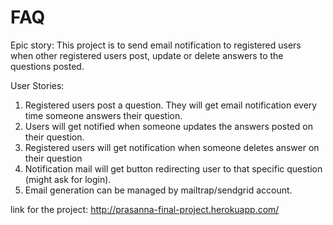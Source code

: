 # FAQ

Epic story:
This project is to send email notification to registered users when other registered users post, update or delete answers to the questions posted.

User Stories:
1. Registered users post a question. They will get email notification every time someone answers their question.
2. Users will get notified when someone updates the answers posted on their question.
3. Registered users will get notification when someone deletes answer on their question
4. Notification mail will get button redirecting user to that specific question (might ask for login).
5. Email generation can be managed by mailtrap/sendgrid account.

link for the project: http://prasanna-final-project.herokuapp.com/